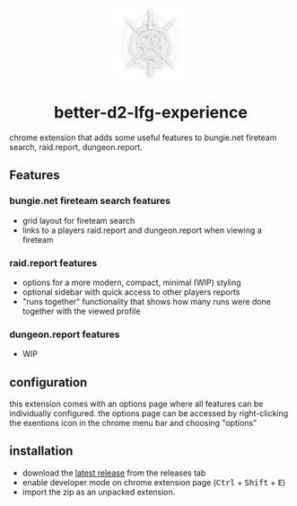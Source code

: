 <div align="center">
    <a href="https://github.com/Tecanite/better-d2-lfg-experience/">
    <img src="./.github/assets/480.png" width="128" height="128">
    </a>
    <h1>better-d2-lfg-experience</h1>
</div>

chrome extension that adds some useful features to bungie.net fireteam search, raid.report, dungeon.report.

## Features
### bungie.net fireteam search features
- grid layout for fireteam search
- links to a players raid.report and dungeon.report when viewing a fireteam

### raid.report features
- options for a more modern, compact, minimal (WIP) styling
- optional sidebar with quick access to other players reports
- "runs together" functionality that shows how many runs were done together with the viewed profile

### dungeon.report features
- WIP

## configuration
this extension comes with an options page where all features can be individually configured.
the options page can be accessed by right-clicking the exentions icon in the chrome menu bar and choosing "options"

## installation
- download the [latest release](https://github.com/Tecanite/better-d2-lfg-experience/releases/latest) from the releases tab
- enable developer mode on chrome extension page (<kbd>Ctrl</kbd> + <kbd>Shift</kbd> + <kbd>E</kbd>)
- import the zip  as an unpacked extension.
